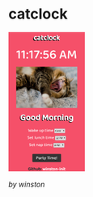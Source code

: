 # catclock

<img src="https://github.com/winston-init/catclock/blob/master/resources/screenshot/layout.png" width="30%">

*by winston*